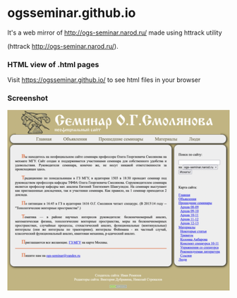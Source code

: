 # ogsseminar.github.io

It's a web mirror of http://ogs-seminar.narod.ru/ made using httrack utility

(httrack http://ogs-seminar.narod.ru/).

### HTML view of .html pages

Visit https://ogsseminar.github.io/ to see html files in your browser

### Screenshot


![Screen](/screen.png)

